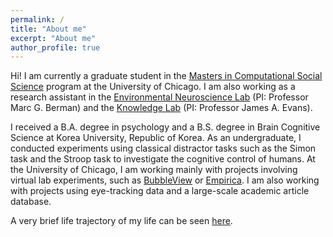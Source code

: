 ```yaml
---
permalink: /
title: "About me"
excerpt: "About me"
author_profile: true
---
```


Hi! I am currently a graduate student in the [Masters in Computational Social Science](https://macss.uchicago.edu) program at the University of Chicago. I am also working as a research assistant in the [Environmental Neuroscience Lab](https://voices.uchicago.edu/bermanlab/) (PI: Professor Marc G. Berman) and  the [Knowledge Lab](https://www.knowledgelab.org/) (PI: Professor James A. Evans).

I received a B.A. degree in psychology and a B.S. degree in Brain Cognitive Science at Korea University, Republic of Korea. As an undergraduate, I conducted experiments using classical distractor tasks such as the Simon task and the Stroop task to investigate the cognitive control of humans. At the University of Chicago, I am working mainly with projects involving virtual lab experiments, such as [BubbleView](https://bubbleview.namwkim.org/) or [Empirica](https://empirica.ly/). I am also working with projects using eye-tracking data and a large-scale academic article database.

A very brief life trajectory of my life can be seen [here](/brief-life-trajectory/).